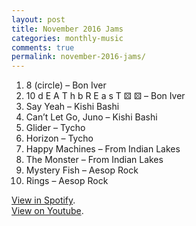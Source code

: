 ```yaml
---
layout: post
title: November 2016 Jams
categories: monthly-music
comments: true
permalink: november-2016-jams/
---
```


1. 8 (circle) – Bon Iver
2. 10 d E A T h b R E a s T ⚄ ⚄ – Bon Iver
3. Say Yeah – Kishi Bashi
4. Can’t Let Go, Juno – Kishi Bashi
5. Glider – Tycho
6. Horizon – Tycho
7. Happy Machines – From Indian Lakes
8. The Monster – From Indian Lakes
9. Mystery Fish – Aesop Rock
10. Rings – Aesop Rock

[View in Spotify][spotify].  
[View on Youtube][youtube].

[spotify]: https://open.spotify.com/user/fred.hohman/playlist/0NBtzThSc2ZN2Xgln8XkRg "View in Spotify."
[youtube]: https://www.youtube.com/playlist?list=PL7t4sFPlrvYXWV01fqcsolyeZ9iERif0F "View on Youtube."